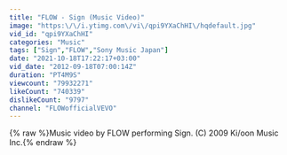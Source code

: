 ```yaml
---
title: "FLOW - Sign (Music Video)"
image: "https:\/\/i.ytimg.com\/vi\/qpi9YXaChHI\/hqdefault.jpg"
vid_id: "qpi9YXaChHI"
categories: "Music"
tags: ["Sign","FLOW","Sony Music Japan"]
date: "2021-10-18T17:22:17+03:00"
vid_date: "2012-09-18T07:00:14Z"
duration: "PT4M9S"
viewcount: "79932271"
likeCount: "740339"
dislikeCount: "9797"
channel: "FLOWofficialVEVO"
---
```

{% raw %}Music video by FLOW performing Sign. (C) 2009 Ki/oon Music Inc.{% endraw %}
